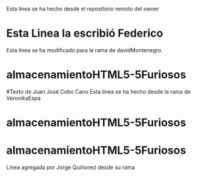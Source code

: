 Esta línea se ha hecho desde el repositorio remoto del owner

# Esta Linea la escribió Federico

Esta línea se ha modificado para la rama de davidMontenegro.

# almacenamientoHTML5-5Furiosos

#Texto de Juan José Cobo Cano
Esta línea se ha hecho desde la rama de VeronikaEspa

# almacenamientoHTML5-5Furiosos

# almacenamientoHTML5-5Furiosos

Linea agregada por Jorge Quiñonez desde su rama
